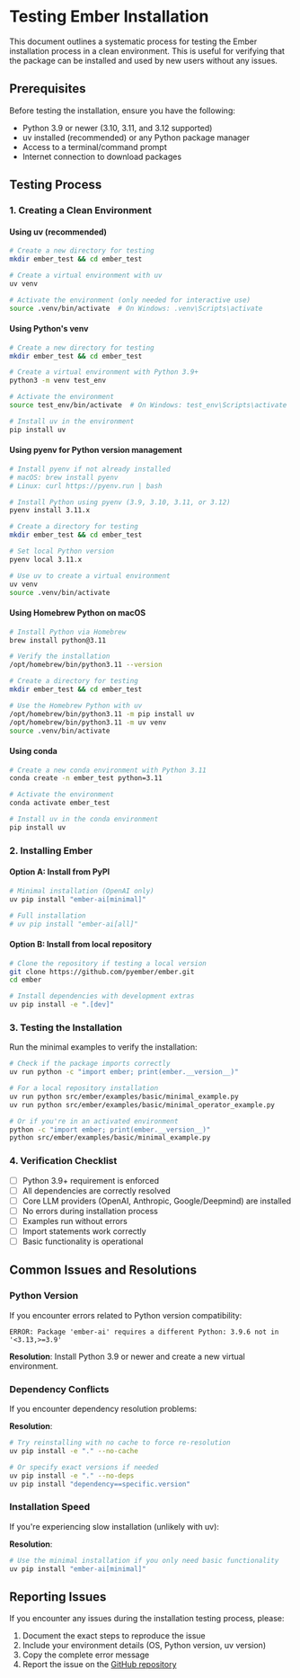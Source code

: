 # Testing Ember Installation

This document outlines a systematic process for testing the Ember installation process in a clean environment. This is useful for verifying that the package can be installed and used by new users without any issues.

## Prerequisites

Before testing the installation, ensure you have the following:

- Python 3.9 or newer (3.10, 3.11, and 3.12 supported)
- uv installed (recommended) or any Python package manager
- Access to a terminal/command prompt
- Internet connection to download packages

## Testing Process

### 1. Creating a Clean Environment

#### Using uv (recommended)

```bash
# Create a new directory for testing
mkdir ember_test && cd ember_test

# Create a virtual environment with uv
uv venv

# Activate the environment (only needed for interactive use)
source .venv/bin/activate  # On Windows: .venv\Scripts\activate
```

#### Using Python's venv 

```bash
# Create a new directory for testing
mkdir ember_test && cd ember_test

# Create a virtual environment with Python 3.9+
python3 -m venv test_env

# Activate the environment
source test_env/bin/activate  # On Windows: test_env\Scripts\activate

# Install uv in the environment
pip install uv
```

#### Using pyenv for Python version management

```bash
# Install pyenv if not already installed
# macOS: brew install pyenv
# Linux: curl https://pyenv.run | bash

# Install Python using pyenv (3.9, 3.10, 3.11, or 3.12)
pyenv install 3.11.x

# Create a directory for testing
mkdir ember_test && cd ember_test

# Set local Python version
pyenv local 3.11.x

# Use uv to create a virtual environment
uv venv
source .venv/bin/activate
```

#### Using Homebrew Python on macOS

```bash
# Install Python via Homebrew
brew install python@3.11

# Verify the installation
/opt/homebrew/bin/python3.11 --version

# Create a directory for testing
mkdir ember_test && cd ember_test

# Use the Homebrew Python with uv
/opt/homebrew/bin/python3.11 -m pip install uv
/opt/homebrew/bin/python3.11 -m uv venv
source .venv/bin/activate
```

#### Using conda

```bash
# Create a new conda environment with Python 3.11
conda create -n ember_test python=3.11

# Activate the environment
conda activate ember_test

# Install uv in the conda environment
pip install uv
```

### 2. Installing Ember

#### Option A: Install from PyPI

```bash
# Minimal installation (OpenAI only)
uv pip install "ember-ai[minimal]"

# Full installation
# uv pip install "ember-ai[all]"
```

#### Option B: Install from local repository

```bash
# Clone the repository if testing a local version
git clone https://github.com/pyember/ember.git
cd ember

# Install dependencies with development extras
uv pip install -e ".[dev]"
```

### 3. Testing the Installation

Run the minimal examples to verify the installation:

```bash
# Check if the package imports correctly
uv run python -c "import ember; print(ember.__version__)"

# For a local repository installation
uv run python src/ember/examples/basic/minimal_example.py
uv run python src/ember/examples/basic/minimal_operator_example.py

# Or if you're in an activated environment
python -c "import ember; print(ember.__version__)"
python src/ember/examples/basic/minimal_example.py
```

### 4. Verification Checklist

- [ ] Python 3.9+ requirement is enforced
- [ ] All dependencies are correctly resolved
- [ ] Core LLM providers (OpenAI, Anthropic, Google/Deepmind) are installed
- [ ] No errors during installation process
- [ ] Examples run without errors
- [ ] Import statements work correctly
- [ ] Basic functionality is operational

## Common Issues and Resolutions

### Python Version

If you encounter errors related to Python version compatibility:

```
ERROR: Package 'ember-ai' requires a different Python: 3.9.6 not in '<3.13,>=3.9'
```

**Resolution**: Install Python 3.9 or newer and create a new virtual environment.

### Dependency Conflicts

If you encounter dependency resolution problems:

**Resolution**: 
```bash
# Try reinstalling with no cache to force re-resolution
uv pip install -e "." --no-cache

# Or specify exact versions if needed
uv pip install -e "." --no-deps
uv pip install "dependency==specific.version"
```

### Installation Speed

If you're experiencing slow installation (unlikely with uv):

**Resolution**:
```bash
# Use the minimal installation if you only need basic functionality
uv pip install "ember-ai[minimal]"
```

## Reporting Issues

If you encounter any issues during the installation testing process, please:

1. Document the exact steps to reproduce the issue
2. Include your environment details (OS, Python version, uv version)
3. Copy the complete error message
4. Report the issue on the [GitHub repository](https://github.com/pyember/ember/issues)